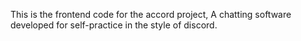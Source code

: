 This is the frontend code for the accord project, A chatting software developed for self-practice in the style of discord.
